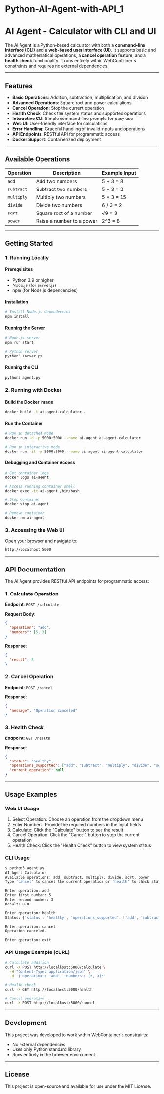# Python-AI-Agent-with-API_1

# AI Agent - Calculator with CLI and UI

The AI Agent is a Python-based calculator with both a **command-line interface (CLI)** and a **web-based user interface (UI)**. It supports basic and advanced mathematical operations, a **cancel operation** feature, and a **health check** functionality. It runs entirely within WebContainer's constraints and requires no external dependencies.

---

## Features

- **Basic Operations**: Addition, subtraction, multiplication, and division
- **Advanced Operations**: Square root and power calculations
- **Cancel Operation**: Stop the current operation
- **Health Check**: Check the system status and supported operations
- **Interactive CLI**: Simple command-line prompts for easy use
- **Web UI**: User-friendly interface for calculations
- **Error Handling**: Graceful handling of invalid inputs and operations
- **API Endpoints**: RESTful API for programmatic access
- **Docker Support**: Containerized deployment

---

## Available Operations

| Operation  | Description                     | Example Input       |
|------------|---------------------------------|---------------------|
| `add`      | Add two numbers                 | 5 + 3 = 8           |
| `subtract` | Subtract two numbers            | 5 - 3 = 2           |
| `multiply` | Multiply two numbers            | 5 * 3 = 15          |
| `divide`   | Divide two numbers              | 6 / 3 = 2           |
| `sqrt`     | Square root of a number         | √9 = 3              |
| `power`    | Raise a number to a power       | 2^3 = 8             |

---

## Getting Started

### 1. Running Locally

#### Prerequisites
- Python 3.9 or higher
- Node.js (for server.js)
- npm (for Node.js dependencies)

#### Installation
```bash
# Install Node.js dependencies
npm install
```

#### Running the Server
```bash
# Node.js server
npm run start

# Python server
python3 server.py
```

#### Running the CLI
```bash
python3 agent.py
```

### 2. Running with Docker

#### Build the Docker Image
```bash
docker build -t ai-agent-calculator .
```

#### Run the Container
```bash
# Run in detached mode
docker run -d -p 5000:5000 --name ai-agent ai-agent-calculator

# Run in interactive mode
docker run -it -p 5000:5000 --name ai-agent ai-agent-calculator
```

#### Debugging and Container Access
```bash
# Get container logs
docker logs ai-agent

# Access running container shell
docker exec -it ai-agent /bin/bash

# Stop container
docker stop ai-agent

# Remove container
docker rm ai-agent
```

### 3. Accessing the Web UI
Open your browser and navigate to:
```
http://localhost:5000
```

---

## API Documentation

The AI Agent provides RESTful API endpoints for programmatic access:

### 1. Calculate Operation
**Endpoint**: `POST /calculate`

**Request Body**:
```json
{
  "operation": "add",
  "numbers": [5, 3]
}
```

**Response**:
```json
{
  "result": 8
}
```

### 2. Cancel Operation
**Endpoint**: `POST /cancel`

**Response**:
```json
{
  "message": "Operation canceled"
}
```

### 3. Health Check
**Endpoint**: `GET /health`

**Response**:
```json
{
  "status": "healthy",
  "operations_supported": ["add", "subtract", "multiply", "divide", "sqrt", "power"],
  "current_operation": null
}
```

---

## Usage Examples

### Web UI Usage
1. Select Operation: Choose an operation from the dropdown menu
2. Enter Numbers: Provide the required numbers in the input fields
3. Calculate: Click the "Calculate" button to see the result
4. Cancel Operation: Click the "Cancel" button to stop the current operation
5. Health Check: Click the "Health Check" button to view system status

### CLI Usage
```bash
$ python3 agent.py
AI Agent Calculator
Available operations: add, subtract, multiply, divide, sqrt, power
Type 'cancel' to cancel the current operation or 'health' to check status.

Enter operation: add
Enter first number: 5
Enter second number: 3
Result: 8.0

Enter operation: health
Status: {'status': 'healthy', 'operations_supported': ['add', 'subtract', 'multiply', 'divide', 'sqrt', 'power'], 'current_operation': 'add'}

Enter operation: cancel
Operation canceled.

Enter operation: exit
```

### API Usage Example (cURL)
```bash
# Calculate addition
curl -X POST http://localhost:5000/calculate \
  -H "Content-Type: application/json" \
  -d '{"operation": "add", "numbers": [5, 3]}'

# Health check
curl -X GET http://localhost:5000/health

# Cancel operation
curl -X POST http://localhost:5000/cancel
```

---

## Development

This project was developed to work within WebContainer's constraints:
- No external dependencies
- Uses only Python standard library
- Runs entirely in the browser environment

---

## License

This project is open-source and available for use under the MIT License.
